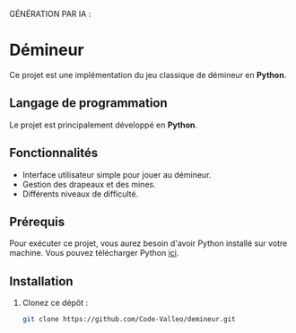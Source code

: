 GÉNÉRATION PAR IA : 
# Démineur

Ce projet est une implémentation du jeu classique de démineur en **Python**.

## Langage de programmation

Le projet est principalement développé en **Python**.

## Fonctionnalités

- Interface utilisateur simple pour jouer au démineur.
- Gestion des drapeaux et des mines.
- Différents niveaux de difficulté.

## Prérequis

Pour exécuter ce projet, vous aurez besoin d'avoir Python installé sur votre machine. Vous pouvez télécharger Python [ici](https://www.python.org/downloads/).

## Installation

1. Clonez ce dépôt : 
   ```sh
   git clone https://github.com/Code-Valleo/demineur.git
